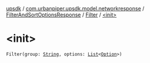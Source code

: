 [upsdk](../../../index.md) / [com.urbanpiper.upsdk.model.networkresponse](../../index.md) / [FilterAndSortOptionsResponse](../index.md) / [Filter](index.md) / [&lt;init&gt;](./-init-.md)

# &lt;init&gt;

`Filter(group: `[`String`](https://kotlinlang.org/api/latest/jvm/stdlib/kotlin/-string/index.html)`, options: `[`List`](https://kotlinlang.org/api/latest/jvm/stdlib/kotlin.collections/-list/index.html)`<`[`Option`](-option/index.md)`>)`